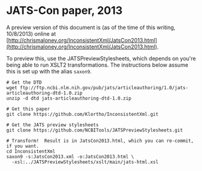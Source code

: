 JATS-Con paper, 2013
====================

A preview version of this document is (as of the time of this writing, 10/8/2013) online at
[http://chrismaloney.org/InconsistentXml/JatsCon2013.html](http://chrismaloney.org/InconsistentXml/JatsCon2013.html).

To preview this, use the JATSPreviewStylesheets, which depends on you're being able
to run XSLT2 transformations.  The instructions below assume this is set up with the
alias `saxon9`.

```
# Get the DTD
wget ftp://ftp.ncbi.nlm.nih.gov/pub/jats/articleauthoring/1.0/jats-articleauthoring-dtd-1.0.zip
unzip -d dtd jats-articleauthoring-dtd-1.0.zip

# Get this paper
git clone https://github.com/Klortho/InconsistentXml.git

# Get the JATS preview stylesheets
git clone https://github.com/NCBITools/JATSPreviewStylesheets.git

# Transform!  Result is in JatsCon2013.html, which you can re-commit, if you want.
cd InconsistentXml
saxon9 -s:JatsCon2013.xml -o:JatsCon2013.html \
  -xsl:../JATSPreviewStylesheets/xslt/main/jats-html.xsl
```
